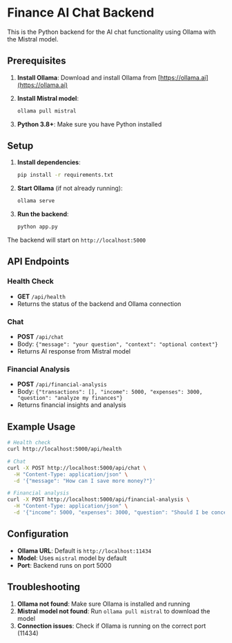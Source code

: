 # Finance AI Chat Backend

This is the Python backend for the AI chat functionality using Ollama with the Mistral model.

## Prerequisites

1. **Install Ollama**: Download and install Ollama from [https://ollama.ai](https://ollama.ai)

2. **Install Mistral model**:
   ```bash
   ollama pull mistral
   ```

3. **Python 3.8+**: Make sure you have Python installed

## Setup

1. **Install dependencies**:
   ```bash
   pip install -r requirements.txt
   ```

2. **Start Ollama** (if not already running):
   ```bash
   ollama serve
   ```

3. **Run the backend**:
   ```bash
   python app.py
   ```

The backend will start on `http://localhost:5000`

## API Endpoints

### Health Check
- **GET** `/api/health`
- Returns the status of the backend and Ollama connection

### Chat
- **POST** `/api/chat`
- Body: `{"message": "your question", "context": "optional context"}`
- Returns AI response from Mistral model

### Financial Analysis
- **POST** `/api/financial-analysis`
- Body: `{"transactions": [], "income": 5000, "expenses": 3000, "question": "analyze my finances"}`
- Returns financial insights and analysis

## Example Usage

```bash
# Health check
curl http://localhost:5000/api/health

# Chat
curl -X POST http://localhost:5000/api/chat \
  -H "Content-Type: application/json" \
  -d '{"message": "How can I save more money?"}'

# Financial analysis
curl -X POST http://localhost:5000/api/financial-analysis \
  -H "Content-Type: application/json" \
  -d '{"income": 5000, "expenses": 3000, "question": "Should I be concerned about my spending?"}'
```

## Configuration

- **Ollama URL**: Default is `http://localhost:11434`
- **Model**: Uses `mistral` model by default
- **Port**: Backend runs on port 5000

## Troubleshooting

1. **Ollama not found**: Make sure Ollama is installed and running
2. **Mistral model not found**: Run `ollama pull mistral` to download the model
3. **Connection issues**: Check if Ollama is running on the correct port (11434)
